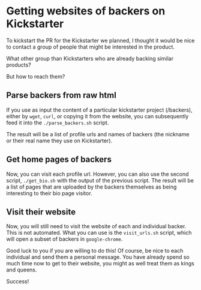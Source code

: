 # Getting websites of backers on Kickstarter

To kickstart the PR for the Kickstarter we planned, I thought it would be nice to contact a group of people that might be interested in the product.

What other group than Kickstarters who are already backing similar products?

But how to reach them?

## Parse backers from raw html

If you use as input the content of a particular kickstarter project (/backers), either by `wget`, `curl`, or copying it from the website, you can subsequently feed it into the `./parse_backers.sh` script.

The result will be a list of profile urls and names of backers (the nickname or their real name they use on Kickstarter).

## Get home pages of backers

Now, you can visit each profile url. However, you can also use the second script, `./get_bio.sh` with the output of the previous script. The result will be a list of pages that are uploaded by the backers themselves as being interesting to their bio page visitor.

## Visit their website

Now, you will still need to visit the website of each and individual backer. This is not automated. What you can use is the `visit_urls.sh` script, which will open a subset of backers in `google-chrome`.

Good luck to you if you are willing to do this! Of course, be nice to each individual and send them a personal message. You have already spend so much time now to get to their website, you might as well treat them as kings and queens.

Success!


